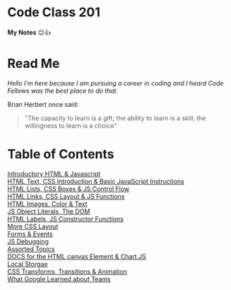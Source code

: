 
# Code Class 201
**My Notes** :wink::+1:

# Read Me
*Hello I'm here because I am pursuing a career in coding and I heard Code Fellows was the best place to do that.*  

Brian Herbert once said:  
>"The capacity to learn is a gift; the ability to learn is a skill; the willingness to learn is a choice"    
                                                                               

# Table of Contents

[Introductory HTML & Javascript](introduction.md)  
[HTML Text, CSS Introduction & Basic JavaScript Instructions](text-intro-basic.md)    
[HTML Lists, CSS Boxes & JS Control Flow](lists-boxes-control.md)  
[HTML Links, CSS Layout & JS Functions](links-layout-functions.md)  
[HTML Images, Color & Text](images-color-text.md)  
[JS Object Literals, The DOM](object-dom.md)  
[HTML Labels, JS Constructor Functions](labels-functions.md)  
[More CSS Layout](layout.md)  
[Forms & Events](forms-events.md)   
[JS Debugging](debug.md)    
[Assorted Topics](topics.md)  
[DOCS for the HTML canvas Element & Chart.JS](docs-canvas-element.md)  
[Local Storgae](storage.md)   
[CSS Transforms, Transitions & Animation](trans-animation.md)    
[What Google Learned about Teams](google-teams.md)    










